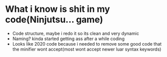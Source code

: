 # What i know is shit in my code(Ninjutsu... game)
* Code structure, maybe i redo it so its clean and very dynamic
* Naming? kinda started getting ass after a while coding
* Looks like 2020 code because i needed to remove some good code that the minifier wont accept(most wont accept newer luar syntax keywords)
